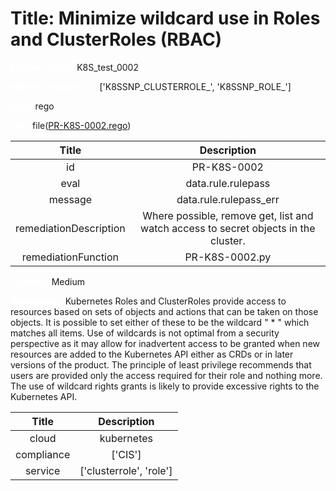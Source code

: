 



# Title: Minimize wildcard use in Roles and ClusterRoles (RBAC)


***<font color="white">Master Test Id:</font>*** K8S_test_0002

***<font color="white">Master Snapshot Id:</font>*** ['K8SSNP_CLUSTERROLE_', 'K8SSNP_ROLE_']

***<font color="white">type:</font>*** rego

***<font color="white">rule:</font>*** file([PR-K8S-0002.rego])  
  
  
  
  

|Title|Description|
| :---: | :---: |
|id|PR-K8S-0002|
|eval|data.rule.rulepass|
|message|data.rule.rulepass_err|
|remediationDescription|Where possible, remove get, list and watch access to secret objects in the cluster.|
|remediationFunction|PR-K8S-0002.py|


***<font color="white">Severity:</font>*** Medium

***<font color="white">Description:</font>*** Kubernetes Roles and ClusterRoles provide access to resources based on sets of objects and actions that can be taken on those objects. It is possible to set either of these to be the wildcard " * " which matches all items. Use of wildcards is not optimal from a security perspective as it may allow for inadvertent access to be granted when new resources are added to the Kubernetes API either as CRDs or in later versions of the product. The principle of least privilege recommends that users are provided only the access required for their role and nothing more. The use of wildcard rights grants is likely to provide excessive rights to the Kubernetes API.  
  
  

|Title|Description|
| :---: | :---: |
|cloud|kubernetes|
|compliance|['CIS']|
|service|['clusterrole', 'role']|



[PR-K8S-0002.rego]: https://github.com/prancer-io/prancer-compliance-test/tree/master/kubernetes/cloud/PR-K8S-0002.rego
